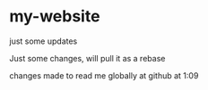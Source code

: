# my-website

just some updates

Just some changes, will pull it as a rebase

changes made to read me globally at github at 1:09
